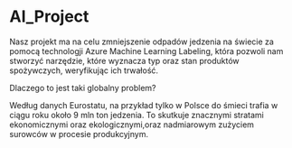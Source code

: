 # AI_Project

Nasz projekt ma na celu zmniejszenie odpadów jedzenia na świecie za pomocą technologji Azure Machine Learning Labeling, która pozwoli nam stworzyć narzędzie, które wyznacza typ oraz stan produktów spożywczych, weryfikując ich trwałość. 

Dlaczego to jest taki globalny problem?

Według danych Eurostatu, na przykład tylko w Polsce do śmieci trafia w ciągu roku około 9 mln ton jedzenia. To skutkuje znacznymi stratami ekonomicznymi oraz ekologicznymi,oraz nadmiarowym zużyciem surowców w procesie produkcyjnym.
